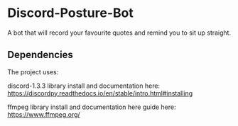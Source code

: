 # Discord-Posture-Bot
A bot that will record your favourite quotes and remind you to sit up straight.

## Dependencies

The project uses:

discord-1.3.3 library install and documentation here: https://discordpy.readthedocs.io/en/stable/intro.html#installing

ffmpeg library install and documentation here guide here: https://www.ffmpeg.org/
